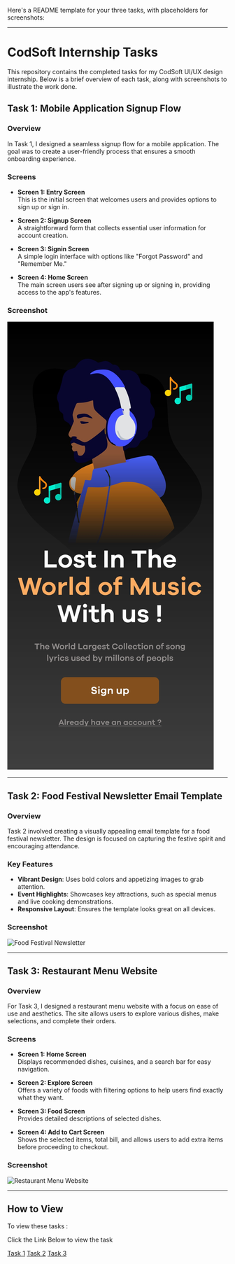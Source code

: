 Here's a README template for your three tasks, with placeholders for screenshots:

---

# CodSoft Internship Tasks

This repository contains the completed tasks for my CodSoft UI/UX design internship. Below is a brief overview of each task, along with screenshots to illustrate the work done.

## Task 1: Mobile Application Signup Flow

### Overview
In Task 1, I designed a seamless signup flow for a mobile application. The goal was to create a user-friendly process that ensures a smooth onboarding experience.

### Screens
- **Screen 1: Entry Screen**  
  This is the initial screen that welcomes users and provides options to sign up or sign in.

- **Screen 2: Signup Screen**  
  A straightforward form that collects essential user information for account creation.

- **Screen 3: Signin Screen**  
  A simple login interface with options like "Forgot Password" and "Remember Me."

- **Screen 4: Home Screen**  
  The main screen users see after signing up or signing in, providing access to the app's features.

### Screenshot
![Signup Flow](readme-Images/Task-1.jpg)

---

## Task 2: Food Festival Newsletter Email Template

### Overview
Task 2 involved creating a visually appealing email template for a food festival newsletter. The design is focused on capturing the festive spirit and encouraging attendance.

### Key Features
- **Vibrant Design**: Uses bold colors and appetizing images to grab attention.
- **Event Highlights**: Showcases key attractions, such as special menus and live cooking demonstrations.
- **Responsive Layout**: Ensures the template looks great on all devices.

### Screenshot
![Food Festival Newsletter](readme-Images/Task-2.jpg)

---

## Task 3: Restaurant Menu Website

### Overview
For Task 3, I designed a restaurant menu website with a focus on ease of use and aesthetics. The site allows users to explore various dishes, make selections, and complete their orders.

### Screens
- **Screen 1: Home Screen**  
  Displays recommended dishes, cuisines, and a search bar for easy navigation.

- **Screen 2: Explore Screen**  
  Offers a variety of foods with filtering options to help users find exactly what they want.

- **Screen 3: Food Screen**  
  Provides detailed descriptions of selected dishes.

- **Screen 4: Add to Cart Screen**  
  Shows the selected items, total bill, and allows users to add extra items before proceeding to checkout.

### Screenshot
![Restaurant Menu Website](readme-Images/Task3.png)

---

## How to View

To view these tasks :

Click the Link Below to view the task

[Task 1](https://www.figma.com/design/sLNkGQcM44ooaG2uWFldFj/Sign-up-Flow?node-id=0-1&t=hd7AEP1Fzx5TimMb-0)
[Task 2](https://www.figma.com/design/RsmXQzXIGiFVhc0o49Ml5f/newsletter?node-id=0-1&t=ZN6kWvdAf2HWbNH8-0)
[Task 3](https://www.figma.com/design/3xjHscdHnQ67CnL0xcVMc7/Resturant-Menu?node-id=9-2&t=S6xH8V935fYfgKsQ-0)
